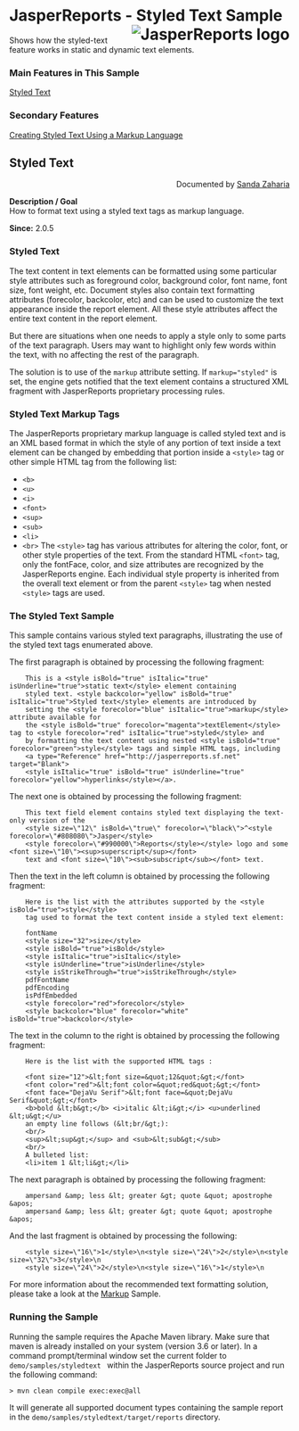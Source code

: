 
# JasperReports - Styled Text Sample <img src="https://jasperreports.sourceforge.net/resources/jasperreports.svg" alt="JasperReports logo" align="right"/>

Shows how the styled-text feature works in static and dynamic text elements.

### Main Features in This Sample

[Styled Text](#styledtext)

### Secondary Features

[Creating Styled Text Using a Markup Language](../markup/README.md#markup)

## <a name='styledtext'>Styled</a> Text
<div align="right">Documented by <a href='mailto:shertage@users.sourceforge.net'>Sanda Zaharia</a></div>

**Description / Goal**\
How to format text using a styled text tags as markup language.

**Since:** 2.0.5

### Styled Text

The text content in text elements can be formatted using some particular style attributes such as foreground color, background color, font name, font size, font weight, etc. Document styles also contain text formatting attributes (forecolor, backcolor, etc) and can be used to customize the text appearance inside the report element. All these style attributes affect the entire text content in the report element.

But there are situations when one needs to apply a style only to some parts of the text paragraph. Users may want to highlight only few words within the text, with no affecting the rest of the paragraph.

The solution is to use of the `markup` attribute setting.
If `markup="styled"` is set, the engine gets notified that the text element contains a structured XML fragment with JasperReports proprietary processing rules.

### Styled Text Markup Tags

The JasperReports proprietary markup language is called styled text and is an XML based format in which the style of any portion of text inside a text element can be changed by embedding that portion inside a `<style>` tag or other simple HTML tag from the following list:
- `<b>`
- `<u>`
- `<i>`
- `<font>`
- `<sup>`
- `<sub>`
- `<li>`
- `<br>`
The `<style>` tag has various attributes for altering the color, font, or other style properties of the text. From the standard HTML `<font>` tag, only the fontFace, color, and size attributes are recognized by the JasperReports engine. Each individual style property is inherited from the overall text element or from the parent `<style>` tag when nested `<style>` tags are used.

### The Styled Text Sample

This sample contains various styled text paragraphs, illustrating the use of the styled text tags enumerated above.

The first paragraph is obtained by processing the following fragment:

```
    This is a <style isBold="true" isItalic="true" isUnderline="true">static text</style> element containing
	styled text. <style backcolor="yellow" isBold="true" isItalic="true">Styled text</style> elements are introduced by
	setting the <style forecolor="blue" isItalic="true">markup</style> attribute available for
	the <style isBold="true" forecolor="magenta">textElement</style> tag to <style forecolor="red" isItalic="true">styled</style> and
	by formatting the text content using nested <style isBold="true" forecolor="green">style</style> tags and simple HTML tags, including
	<a type="Reference" href="http://jasperreports.sf.net" target="Blank">
	<style isItalic="true" isBold="true" isUnderline="true" forecolor="yellow">hyperlinks</style></a>.
```

The next one is obtained by processing the following fragment:

```
	This text field element contains styled text displaying the text-only version of the
	<style size=\"12\" isBold=\"true\" forecolor=\"black\">^<style forecolor=\"#808080\">Jasper</style>
	<style forecolor=\"#990000\">Reports</style></style> logo and some <font size=\"10\"><sup>superscript</sup></font>
	text and <font size=\"10\"><sub>subscript</sub></font> text.
```

Then the text in the left column is obtained by processing the following fragment:

```
	Here is the list with the attributes supported by the <style isBold="true">style</style> 
	tag used to format the text content inside a styled text element: 

	fontName 
	<style size="32">size</style>
	<style isBold="true">isBold</style>
	<style isItalic="true">isItalic</style>
	<style isUnderline="true">isUnderline</style>
	<style isStrikeThrough="true">isStrikeThrough</style>
	pdfFontName 
	pdfEncoding 
	isPdfEmbedded 
	<style forecolor="red">forecolor</style>
	<style backcolor="blue" forecolor="white" isBold="true">backcolor</style>
```

The text in the column to the right is obtained by processing the following fragment:

```
	Here is the list with the supported HTML tags : 

	<font size="12">&lt;font size=&quot;12&quot;&gt;</font>
	<font color="red">&lt;font color=&quot;red&quot;&gt;</font>
	<font face="DejaVu Serif">&lt;font face=&quot;DejaVu Serif&quot;&gt;</font>
	<b>bold &lt;b&gt;</b> <i>italic &lt;i&gt;</i> <u>underlined &lt;u&gt;</u>
	an empty line follows (&lt;br/&gt;):
	<br/>
	<sup>&lt;sup&gt;</sup> and <sub>&lt;sub&gt;</sub>
	<br/>
	A bulleted list:
	<li>item 1 &lt;li&gt;</li>
```

The next paragraph is obtained by processing the following fragment:

```
	ampersand &amp; less &lt; greater &gt; quote &quot; apostrophe &apos;
	ampersand &amp; less &lt; greater &gt; quote &quot; apostrophe &apos;
```

And the last fragment is obtained by processing the following:

```
	<style size=\"16\">1</style>\n<style size=\"24\">2</style>\n<style size=\"32\">3</style>\n
	<style size=\"24\">2</style>\n<style size=\"16\">1</style>\n
```

For more information about the recommended text formatting solution, please take a look at the [Markup](../markup/README.md) Sample.

### Running the Sample

Running the sample requires the Apache Maven library. Make sure that maven is already installed on your system (version 3.6 or later).
In a command prompt/terminal window set the current folder to `demo/samples/styledtext ` within the JasperReports source project and run the following command:

```
> mvn clean compile exec:exec@all
```

It will generate all supported document types containing the sample report in the `demo/samples/styledtext/target/reports` directory.
